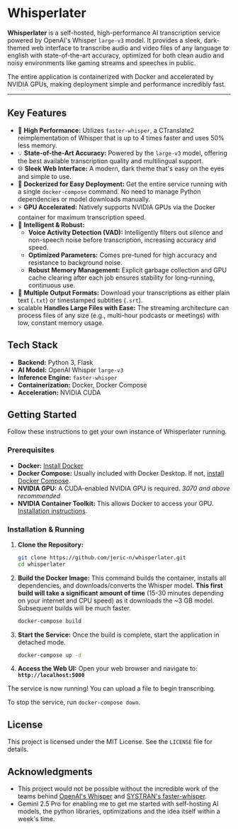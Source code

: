 # Whisperlater

**Whisperlater** is a self-hosted, high-performance AI transcription service powered by OpenAI's Whisper `large-v3` model. It provides a sleek, dark-themed web interface to transcribe audio and video files of any language to english with state-of-the-art accuracy, optimized for both clean audio and noisy environments like gaming streams and speeches in public.

The entire application is containerized with Docker and accelerated by NVIDIA GPUs, making deployment simple and performance incredibly fast.

---

## Key Features

- 🚀 **High Performance:** Utilizes `faster-whisper`, a CTranslate2 reimplementation of Whisper that is up to 4 times faster and uses 50% less memory.
- 💡 **State-of-the-Art Accuracy:** Powered by the `large-v3` model, offering the best available transcription quality and multilingual support.
- 🌐 **Sleek Web Interface:** A modern, dark theme that's easy on the eyes and simple to use.
- 🐳 **Dockerized for Easy Deployment:** Get the entire service running with a single `docker-compose` command. No need to manage Python dependencies or model downloads manually.
- ⚡ **GPU Accelerated:** Natively supports NVIDIA GPUs via the Docker container for maximum transcription speed.
- 🧠 **Intelligent & Robust:**
  - **Voice Activity Detection (VAD):** Intelligently filters out silence and non-speech noise before transcription, increasing accuracy and speed.
  - **Optimized Parameters:** Comes pre-tuned for high accuracy and resistance to background noise.
  - **Robust Memory Management:** Explicit garbage collection and GPU cache clearing after each job ensures stability for long-running, continuous use.
- 📄 **Multiple Output Formats:** Download your transcriptions as either plain text (`.txt`) or timestamped subtitles (`.srt`).
- scalable **Handles Large Files with Ease:** The streaming architecture can process files of any size (e.g., multi-hour podcasts or meetings) with low, constant memory usage.

## Tech Stack

- **Backend:** Python 3, Flask
- **AI Model:** OpenAI Whisper `large-v3`
- **Inference Engine:** `faster-whisper`
- **Containerization:** Docker, Docker Compose
- **Acceleration:** NVIDIA CUDA

## Getting Started

Follow these instructions to get your own instance of Whisperlater running.

### Prerequisites

- **Docker:** [Install Docker](https://docs.docker.com/get-docker/)
- **Docker Compose:** Usually included with Docker Desktop. If not, [install Docker Compose](https://docs.docker.com/compose/install/).
- **NVIDIA GPU:** A CUDA-enabled NVIDIA GPU is required. *3070 and above recommended*
- **NVIDIA Container Toolkit:** This allows Docker to access your GPU. [Installation instructions](https://docs.nvidia.com/datacenter/cloud-native/container-toolkit/latest/install-guide.html).

### Installation & Running

1. **Clone the Repository:**

    ```bash
    git clone https://github.com/jeric-n/whisperlater.git
    cd whisperlater
    ```

2. **Build the Docker Image:**
    This command builds the container, installs all dependencies, and downloads/converts the Whisper model. **This first build will take a significant amount of time** (15-30 minutes depending on your internet and CPU speed) as it downloads the ~3 GB model. Subsequent builds will be much faster.

    ```bash
    docker-compose build
    ```

3. **Start the Service:**
    Once the build is complete, start the application in detached mode.

    ```bash
    docker-compose up -d
    ```

4. **Access the Web UI:**
    Open your web browser and navigate to:
    **`http://localhost:5000`**

The service is now running! You can upload a file to begin transcribing.

To stop the service, run `docker-compose down`.

## License

This project is licensed under the MIT License. See the `LICENSE` file for details.

## Acknowledgments

- This project would not be possible without the incredible work of the teams behind [OpenAI's Whisper](https://github.com/openai/whisper) and [SYSTRAN's faster-whisper](https://github.com/SYSTRAN/faster-whisper).
- Gemini 2.5 Pro for enabling me to get me started with self-hosting AI models, the python libraries, optimizations and the idea itself within a week's time.
